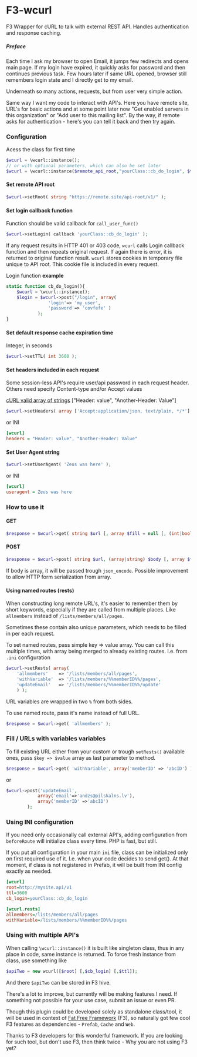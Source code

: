 # F3-wcurl
F3 Wrapper for cURL to talk with external REST API. Handles authentication and response caching.

##### Preface

Each time I ask my browser to open Email, it jumps few redirects and opens main page. If my login have expired, it quickly asks for password and then continues previous task. Few hours later if same URL opened, browser still remembers login state and I directly get to my email.

Underneath so many actions, requests, but from user very simple action.

Same way I want my code to interact with API's. Here you have remote site, URL's for basic actions and at some point later now "Get enabled servers in this organization" or "Add user to this mailing list". By the way, if remote asks for authentication - here's you can tell it back and then try again.

### Configuration
Acess the class for first time
``` php
$wcurl = \wcurl::instance();
// or with optional parameters, which can also be set later
$wcurl = \wcurl::instance($remote_api_root,"yourClass::cb_do_login", $ttl);
```

#### Set remote API root
``` php
$wcurl->setRoot( string "https://remote.site/api-root/v1/" );
```

#### Set login callback function
Function should be valid callback for `call_user_func()`

``` php
$wcurl->setLogin( callback 'yourClass::cb_do_login' );
```
If any request results in HTTP 401 or 403 code, `wcurl` calls Login callback function and then repeats original request. If again there is error, it is returned to original function result. `wcurl` stores cookies in temporary file unique to API root. This cookie file is included in every request.

Login function **example**
``` php
static function cb_do_login(){
	$wcurl = \wcurl::instance();
	$login = $wcurl->post("/login", array(
				'login'=> 'my_user',
				'password'=> 'covfefe' )
			);
}
```


#### Set default response cache expiration time

Integer, in seconds

``` php
$wcurl->setTTL( int 3600 );
```
#### Set headers included in each request

Some session-less API's require user/api password in each request header. Others need specify Content-type and/or Accept values

[cURL valid array of strings](http://php.net/manual/en/function.curl-setopt.php) ["Header: value", "Another-Header: Value"]

``` php
$wcurl->setHeaders( array ['Accept:application/json, text/plain, */*'] );
```
or INI
``` ini
[wcurl]
headers = "Header: value", "Another-Header: Value"
```

#### Set User Agent string

``` php
$wcurl->setUserAgent( 'Zeus was here' );
```
or INI
``` ini
[wcurl]
useragent = Zeus was here
```

### How to use it

#### GET

``` php
$response = $wcurl->get( string $url [, array $fill = null [, (int|bool) $ttl = true]] );
```

#### POST

``` php
$response = $wcurl->post( string $url, (array|string) $body [, array $fill = null ]);
```

If body is array, it will be passed trough `json_encode`. Possible improvement to allow HTTP form serialization from array.

#### Using named routes (rests)

When constructing long remote URL's, it's easier to remember them by short keywords, especially if they are called from multiple places. Like `allmembers` instead of `/lists/members/all/pages`.

Sometimes these contain also unique parameters, which needs to be filled in per each request.

To set named routes, pass simple key => value array. You can call this multiple times, with array being merged to already existing routes. I.e. from `.ini` configuration
``` php
$wcurl->setRests( array(
	'allmembers'	=> '/lists/members/all/pages',
	'withVariable'	=> '/lists/members/%%memberID%%/pages',
	'updateEmail'	=> '/lists/members/%%memberID%%/update'
	) );
```
URL variables are wrapped in two `%` from both sides.

To use named route, pass it's name instead of full URL.

``` php
$response = $wcurl->get( 'allmembers' );
```

### Fill / URLs with variables variables

To fill existing URL either from your custom or trough `setRests()` available ones, pass `$key => $value` array as last parameter to method.

``` php
$response = $wcurl->get( 'withVariable', array('memberID' => 'abcID') );
```
or
``` php
$wcurl->post('updateEmail',
			array('email'=>'andzs@pilskalns.lv'),
			array('memberID' =>'abcID')
		);
```

### Using INI configuration

If you need only occasionally call external API's, adding configuration from `beforeRoute` will initialize class every time. PHP is fast, but still.

If you put all configuration in your main `ini` file, class can be initialized only on first required use of it. I.e. when your code decides to send get(). At that moment, if class is not registered in Prefab, it will be built from INI config exactly as needed.

``` ini
[wcurl]
root=http://mysite.api/v1
ttl=3600
cb_login=yourClass::cb_do_login

[wcurl.rests]
allmembers=/lists/members/all/pages
withVariable=/lists/members/%%memberID%%/pages
```

### Using with multiple API's
When calling `\wcurl::instance()` it is built like singleton class, thus in any place in code, same instance is returned. To force fresh instance from class, use something like
``` php
$apiTwo = new wcurl([$root] [,$cb_login] [,$ttl]);
```
And there `$apiTwo` can be stored in F3 hive.


There's a lot to improve, but currently will be making features I need. If something not possible for your use case, submit an issue or even PR.

Though this plugin could be developed solely as standalone class/tool, it will be used in context of [Fat Free Framework](https://fatfreeframework.com) (F3), so naturally got few cool F3 features as dependencies - `Prefab`, `Cache` and `Web`.

Thanks to F3 developers for this wonderful framework. If you are looking for such tool, but don't use F3, then think twice - Why you are not using F3 yet?
